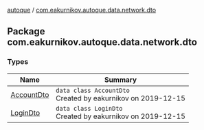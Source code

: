 [autoque](../index.md) / [com.eakurnikov.autoque.data.network.dto](./index.md)

## Package com.eakurnikov.autoque.data.network.dto

### Types

| Name | Summary |
|---|---|
| [AccountDto](-account-dto/index.md) | `data class AccountDto`<br>Created by eakurnikov on 2019-12-15 |
| [LoginDto](-login-dto/index.md) | `data class LoginDto`<br>Created by eakurnikov on 2019-12-15 |
